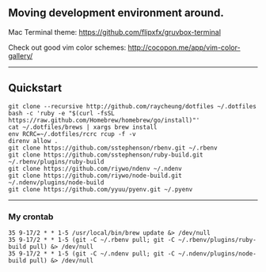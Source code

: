 Moving development environment around.
------

Mac Terminal theme: https://github.com/flipxfx/gruvbox-terminal

Check out good vim color schemes: http://cocopon.me/app/vim-color-gallery/

------

## Quickstart

    git clone --recursive http://github.com/raycheung/dotfiles ~/.dotfiles
    bash -c 'ruby -e "$(curl -fsSL https://raw.github.com/Homebrew/homebrew/go/install)"'
    cat ~/.dotfiles/brews | xargs brew install
    env RCRC=~/.dotfiles/rcrc rcup -f -v
    direnv allow .
    git clone https://github.com/sstephenson/rbenv.git ~/.rbenv
    git clone https://github.com/sstephenson/ruby-build.git ~/.rbenv/plugins/ruby-build
    git clone https://github.com/riywo/ndenv ~/.ndenv
    git clone https://github.com/riywo/node-build.git ~/.ndenv/plugins/node-build
    git clone https://github.com/yyuu/pyenv.git ~/.pyenv

------

### My crontab

    35 9-17/2 * * 1-5 /usr/local/bin/brew update &> /dev/null
    35 9-17/2 * * 1-5 (git -C ~/.rbenv pull; git -C ~/.rbenv/plugins/ruby-build pull) &> /dev/null
    35 9-17/2 * * 1-5 (git -C ~/.ndenv pull; git -C ~/.ndenv/plugins/node-build pull) &> /dev/null
